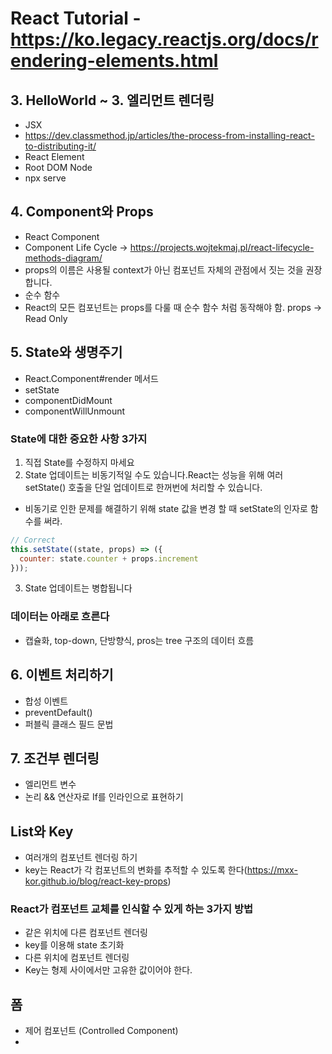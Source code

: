 # React Tutorial - https://ko.legacy.reactjs.org/docs/rendering-elements.html
## 3. HelloWorld ~ 3. 엘리먼트 렌더링
- JSX
- https://dev.classmethod.jp/articles/the-process-from-installing-react-to-distributing-it/
- React Element
- Root DOM Node
- npx serve
## 4. Component와 Props
- React Component
- Component Life Cycle -> https://projects.wojtekmaj.pl/react-lifecycle-methods-diagram/
- props의 이름은 사용될 context가 아닌 컴포넌트 자체의 관점에서 짓는 것을 권장합니다.
- 순수 함수
- React의 모든 컴포넌트는 props를 다룰 때 순수 함수 처럼 동작해야 함. props -> Read Only
## 5. State와 생명주기
- React.Component#render 메서드
- setState
- componentDidMount
- componentWillUnmount
### State에 대한 중요한 사항 3가지
1. 직접 State를 수정하지 마세요
2. State 업데이트는 비동기적일 수도 있습니다.React는 성능을 위해 여러 setState() 호출을 단일 업데이트로 한꺼번에 처리할 수 있습니다.
  - 비동기로 인한 문제를 해결하기 위해 state 값을 변경 할 때 setState의 인자로 함수를 써라.  
``` js
// Correct
this.setState((state, props) => ({
  counter: state.counter + props.increment
}));
```
3. State 업데이트는 병합됩니다

### 데이터는 아래로 흐른다
- 캡슐화, top-down, 단방향식, pros는 tree 구조의 데이터 흐름

## 6. 이벤트 처리하기
- 합성 이벤트
- preventDefault()
- 퍼블릭 클래스 필드 문법

## 7. 조건부 렌더링
- 엘리먼트 변수
- 논리 && 연산자로 If를 인라인으로 표현하기

## List와 Key
- 여러개의 컴포넌트 렌더링 하기
- key는 React가 각 컴포넌트의 변화를 추적할 수 있도록 한다(https://mxx-kor.github.io/blog/react-key-props)
### React가 컴포넌트 교체를 인식할 수 있게 하는 3가지 방법
- 같은 위치에 다른 컴포넌트 렌더링
- key를 이용해 state 초기화
- 다른 위치에 컴포넌트 렌더링
- Key는 형제 사이에서만 고유한 값이어야 한다.

## 폼
- 제어 컴포넌트 (Controlled Component)
- 
